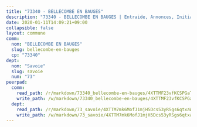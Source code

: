 ```yaml
---
title: "73340 - BELLECOMBE EN BAUGES"
description: "73340 - BELLECOMBE EN BAUGES | Entraide, Annonces, Initiatives"
date: 2020-01-11T14:09:21+09:00
collapsible: false
layout: commune
comm:
  nom: "BELLECOMBE EN BAUGES"
  slug: bellecombe-en-bauges
  cp: "73340"
dept:
  nom: "Savoie"
  slug: savoie
  num: "73"
peerpad:
  comm:
    read_path: /r/markdown/73340_bellecombe-en-bauges/4XTTMF23vfKCSPGaTGF618gNkFM11nB3uADeZVJNu4NexyJ6d
    write_path: /w/markdown/73340_bellecombe-en-bauges/4XTTMF23vfKCSPGaTGF618gNkFM11nB3uADeZVJNu4NexyJ6d-K3TgUsC4CNqKoa2o9qAu7a9eTT7GGqXnnkUAHRwSc5o7GQgJAV3LLVxeA4V6BhArcCTuD6iZyZZCWg2GU8ahukodoAypaDyn7gTiFnaYwNB7te7BAV6c7z9KzoYYrsBdRyEPgGgq
  dept:
    read_path: /r/markdown/73_savoie/4XTTM7mk6MofJ1mjH5Dcs53yRSgs6qtxaWYjKD54ttqHGEMur
    write_path: /w/markdown/73_savoie/4XTTM7mk6MofJ1mjH5Dcs53yRSgs6qtxaWYjKD54ttqHGEMur-K3TgTorsK1WLw8S2EgnkoX8tJEgZgam6ANhvqrVqNfiz9fX8kbMKu5AF1rqzXyxMRZgoVPrb5EERe3PeBhqF1SBfP5G1PJnvsDUF2LQSxevobpkDM4djQDebTYoo6Yx53thenJpY
---
```



